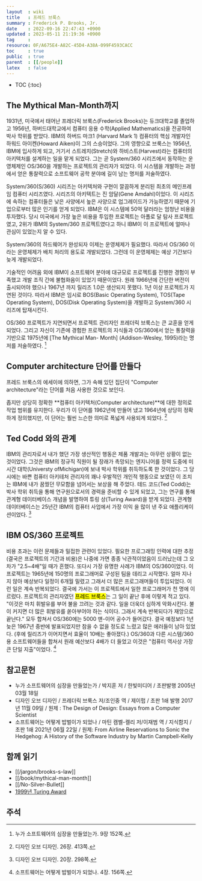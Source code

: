 ```yaml
---
layout  : wiki
title   : 프레드 브룩스
summary : Frederick P. Brooks, Jr.
date    : 2022-09-16 22:47:43 +0900
updated : 2023-05-11 21:19:36 +0900
tag     : 
resource: 0F/A675E4-A82C-45D4-A38A-099F4593CACC
toc     : true
public  : true
parent  : [[/people]]
latex   : false
---
```

* TOC
{:toc}

## The Mythical Man-Month까지

>
1931년, 미국에서 태어난 프레더릭 브룩스(Frederick Brooks)는 듀크대학교를 졸업하고 1956년, 하버드대학교에서 컴퓨터 응용 수학(Applied Mathematics)을 전공하여 박사 학위를 받았다.
IBM의 하버드 마크1 (Harvard Mark 1) 컴퓨터의 핵심 개발자인 하워드 아이켄(Howard Aiken)이 그의 스승이었다.
그의 영향으로 브룩스는 1956년, IBM에 입사하게 되고, 거기서 스트레치(Stretch)와 하비스트(Harvest)라는 컴퓨터의 아키텍처를 설계하는 일을 맡게 되었다.
그는 곧 System/360 시리즈에서 동작하는 운영체제인 OS/360을 개발하는 프로젝트의 관리자가 되었다.
이 시스템을 개발하는 과정에서 얻은 통찰력으로 소프트웨어 공학 분야에 길이 남는 명저를 저술하였다.
>
System/360(S/360) 시리즈는 아키텍처와 구현이 깔끔하게 분리된 최초의 메인프레임 컴퓨터 시리즈였다.
시리즈의 아키텍트는 진 암달(Gene Amdahl)이었다.
이 시리즈에 속하는 컴퓨터들은 낮은 사양에서 높은 사양으로 업그레이드가 가능하였기 때문에 기업으로부터 많은 인기를 얻게 되었다.
IBM은 이 시스템에 50억 달러라는 엄청난 비용을 투자했다.
당시 미국에서 가장 높은 비용을 투입한 프로젝트는 아폴로 달 탐사 프로젝트였고, 2위가 IBM의 System/360 프로젝트였다고 하니 IBM이 이 프로젝트에 얼마나 관심이 있었는지 알 수 있다.
>
System/360의 하드웨어가 완성되자 이제는 운영체제가 필요했다.
따라서 OS/360 이라는 운영체제가 배치 처리의 용도로 개발되었다.
그런데 이 운영체제는 예상 기간보다 늦게 개발되었다.
>
기술적인 어려움 외에 IBM이 소프트웨어 분야에 대규모로 프로젝트를 진행한 경험이 부족했고 개발 조직 간에 불협화음이 있었기 때문이었다.
원래 1966년에 간단한 버전이 출시되어야 했으나 1967년 까지 릴리즈 1.0은 생산되지 못했다.
1년 이상 프로젝트가 지연된 것이다.
따라서 IBM은 임시로 BOS(Basic Operating System), TOS(Tape Operating System), DOS(Disk Operating System)을 개발하고 System/360 시리즈에 탑재시킨다.
>
OS/360 프로젝트가 지연되면서 프로젝트 관리자인 프레더릭 브룩스는 큰 교훈을 얻게 되었다.
그리고 자신이 기존에 경험한 프로젝트의 지식들과 OS/360에서 얻는 통찰력을 기반으로 1975년에 [The Mythical Man- Month] (Addison-Wesley, 1995)라는 명저를 저술하였다.
[^heart-152]

## Computer architecture 단어를 만들다

프레드 브룩스의 에세이에 의하면, 그가 속해 있던 집단이 "Computer architecture"라는 단어를 처음 사용한 것으로 보인다.

>
좁지만 상당히 정확한 **컴퓨터 아키텍처(Computer architecture)**에 대한 정의로 작업 범위를 유지한다.
우리가 이 단어를 1962년에 만들어 냈고 1964년에 상당히 정확하게 정의했지만, 이 단어는 훨씬 느슨한 의미로 폭넓게 사용되게 되었다.
[^design-413]


## Ted Codd 와의 관계

>
IBM의 관리자로서 내가 했던 가장 생산적인 행동은 제품 개발과는 아무런 상황이 없는 것이었다.
그것은 IBM의 정규직 직원이 될 장래가 촉망되는 엔지니어를 정력 도중에 미시간 대학(Universty ofMichigan)에 보내 박사 학위를 취득하도록 한 것이었다.
그 당시에는 바쁜 컴퓨터 아키테처 관리자의 꽤나 우발적인 개인적 행동으로 보였던 이 조치는 IBM에 내가 꿈꿨던 무모함을 넘어서는 보상을 해 주었다.
테드 코드(Ted Codd)는 박사 학위 취득을 통해 연구원으로서의 경력을 준비할 수 있게 되었고,
그는 연구를 통해 관계형 데이터베이스 개념을 발명하여 튜링 상(Turing Award)을 받게 되었다.
관계형 데이터베이스는 25년간 IBM의 컴퓨터 사업에서 가장 이익 을 많이 낸 주요 애플리케이션이었다.
[^design-298]

## IBM OS/360 프로젝트

>
비용 초과는 이런 문제들과 밀접한 관련이 있었다.
필요한 프로그래밍 인력에 대한 추정(결국은 프로젝트의 기간과 비용)은 나중에 가면 종종 낙관적이었음이 드러났는데 그 오차가 "2.5~4배"일 때가 흔했다.
또다시 가장 유명한 사례가 IBM의 OS/360이었다.
이 프로젝트는 1965년에 150명의 프로그래머로 구성된 팀을 데리고 시작했다.
얼마 지나지 않아 예상보다 일정이 6개월 밀렸고 그래서 더 많은 프로그래머들이 투입되었다.
이런 일은 계속 반복되었다.
결국에 가서는 이 프로젝트에서 일한 프로그래머가 천 명에 이르렀다.
프로젝트의 관리자였던 <mark>프레드 브룩스</mark>는 그 일이 끝난 후에 이렇게 적고 있다.
"이것은 마치 휘발유를 부어 불을 끄려는 것과 같다. 일을 더욱더 심하게 악화시킨다.
불이 커지면 더 많은 휘발유를 쏟아부어야 하는 식이다. 그래서 계속 반복되다가 재앙으로 끝난다."
모두 합쳐서 OS/360에는 5000 맨-이어 공수가 들어갔다.
결국 예정보다 1년 늦은 1967년 중반에 발표되었지만 참을 수 없을 정도로 느렸고 많은 에러들이 남아 있었다.
(후에 릴리즈가 이어지면서 효율이 10배는 좋아졌다.)
OS/360과 다른 시스템/360용 소프트웨어들을 합쳐서 원래 예산보다 4배가 더 들었고 이것은 "컴퓨터 역사상 가장 큰 단일 지출"이었다.
[^martin-156]

## 참고문헌

- 누가 소프트웨어의 심장을 만들었는가 / 박지훈 저 / 한빛미디어 / 초판발행 2005년 03월 18일
- 디자인 오브 디자인 / 프레더릭 브룩스 저/조인중 역 / 제이펍 / 초판 1쇄 발행 2017년 11월 09일 / 원제 : The Design of Design: Essays from a Computer Scientist
- 소프트웨어는 어떻게 밥벌이가 되었나 / 마틴 캠벨-켈리 저/이재범 역 / 지식함지 / 초판 1쇄 2021년 06월 22일 / 원제: From Airline Reservations to Sonic the Hedgehog: A History of the Software Industry by Martin Campbell-Kelly

## 함께 읽기

- [[/jargon/brooks-s-law]]
- [[/book/mythical-man-month]]
- [[/No-Silver-Bullet]]
- [1999년 Turing Award]( https://amturing.acm.org/award_winners/brooks_1002187.cfm )

## 주석

[^design-298]: 디자인 오브 디자인. 20장. 298쪽.
[^design-413]: 디자인 오브 디자인. 26장. 413쪽.
[^martin-156]: 소프트웨어는 어떻게 밥벌이가 되었나. 4장. 156쪽.
[^heart-152]: 누가 소프트웨어의 심장을 만들었는가. 9장 152쪽.
